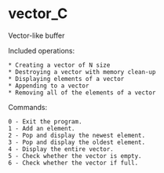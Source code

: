 # vector_C
Vector-like buffer

Included operations:
```
* Creating a vector of N size
* Destroying a vector with memory clean-up
* Displaying elements of a vector
* Appending to a vector
* Removing all of the elements of a vector
```

Commands:
```
0 - Exit the program.
1 - Add an element.
2 - Pop and display the newest element.
3 - Pop and display the oldest element.
4 - Display the entire vector.
5 - Check whether the vector is empty.
6 - Check whether the vector if full.
```

